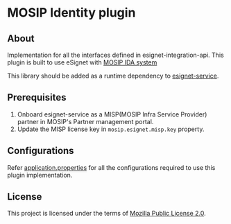 # MOSIP Identity plugin

## About

Implementation for all the interfaces defined in esignet-integration-api. This plugin is built to use eSignet with [MOSIP IDA system](https://github.com/mosip/id-authentication)

This library should be added as a runtime dependency to [esignet-service](https://github.com/mosip/esignet).

## Prerequisites

1. Onboard esignet-service as a MISP(MOSIP Infra Service Provider) partner in MOSIP's Partner management portal. 
2. Update the MISP license key in `mosip.esignet.misp.key` property.

## Configurations

Refer [application.properties](src/main/resources/application.properties) for all the configurations required to use this plugin implementation.

## License
This project is licensed under the terms of [Mozilla Public License 2.0](LICENSE).
